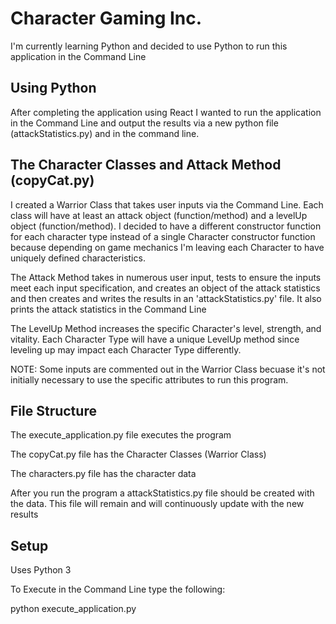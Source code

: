 # Character Gaming Inc.

I'm currently learning Python and decided to use Python to run this application in the Command Line

## Using Python

After completing the application using React I wanted to run the application in the Command Line and output the results via a new python file (attackStatistics.py) and in the command line.


## The Character Classes and Attack Method (copyCat.py)

I created a Warrior Class that takes user inputs via the Command Line. Each class will have at least an attack object (function/method) and a levelUp object (function/method). I decided to have a different constructor function for each character type instead of a single Character constructor function because depending on game mechanics I'm leaving each Character to have uniquely defined characteristics.

The Attack Method takes in numerous user input, tests to ensure the inputs meet each input specification, and creates an object of the attack statistics and then creates and writes the results in an 'attackStatistics.py' file. It also prints the attack statistics in the Command Line

The LevelUp Method increases the specific Character's level, strength, and vitality. Each Character Type will have a unique LevelUp method since leveling up may impact each Character Type differently.

NOTE: Some inputs are commented out in the Warrior Class becuase it's not initially necessary to use the specific attributes to run this program.

## File Structure

The execute_application.py file executes the program

The copyCat.py file has the Character Classes (Warrior Class)

The characters.py file has the character data

After you run the program a attackStatistics.py file should be created with the data. This file will remain and will continuously update with the new results

## Setup

Uses Python 3

To Execute in the Command Line type the following:

python execute_application.py
